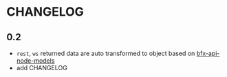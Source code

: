 # CHANGELOG

## 0.2

- `rest`, `ws` returned data are auto transformed to object based on [bfx-api-node-models](https://github.com/bitfinexcom/bfx-api-node-models)
- add CHANGELOG
